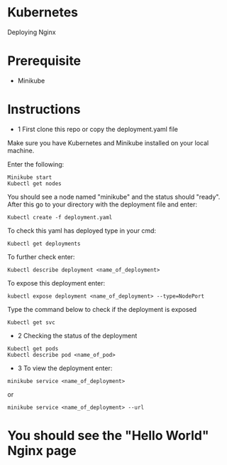 # Kubernetes

Deploying Nginx

# Prerequisite
- Minikube

# Instructions
- 1
First clone this repo or copy the deployment.yaml file

Make sure you have Kubernetes and Minikube installed on your local machine.

Enter the following:
```
Minikube start
Kubectl get nodes
```

You should see a node named "minikube" and the status should "ready".
After this go to your directory with the deployment file and enter:
```
Kubectl create -f deployment.yaml
```
To check this yaml has deployed type in your cmd:
```
Kubectl get deployments
```
To further check enter:
```
Kubectl describe deployment <name_of_deployment>
```
To expose this deployment enter:
```
kubectl expose deployment <name_of_deployment> --type=NodePort
```
Type the command below to check if the deployment is exposed
```
Kubectl get svc
```
- 2 
Checking the status of the deployment
```
Kubectl get pods
Kubectl describe pod <name_of_pod>
```
- 3
To view the deployment enter:
```
minikube service <name_of_deployment>
```
or
```
minikube service <name_of_deployment> --url
```
You should see the "Hello World" Nginx page
=======
